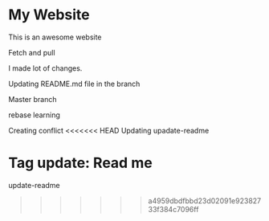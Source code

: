 # My Website
This is an awesome website

Fetch and pull

I made lot of changes. 

Updating README.md file in the branch

Master branch

rebase learning

Creating conflict 
<<<<<<< HEAD
Updating upadate-readme

Tag update: Read me
=======
update-readme
>>>>>>> a4959dbdfbbd23d02091e92382733f384c7096ff
